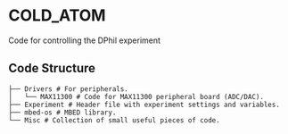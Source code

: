 # COLD_ATOM

Code for controlling the DPhil experiment

## Code Structure
```
├── Drivers # For peripherals.
│   └── MAX11300 # Code for MAX11300 peripheral board (ADC/DAC).
├── Experiment # Header file with experiment settings and variables.
├── mbed-os # MBED library.
└── Misc # Collection of small useful pieces of code.
```